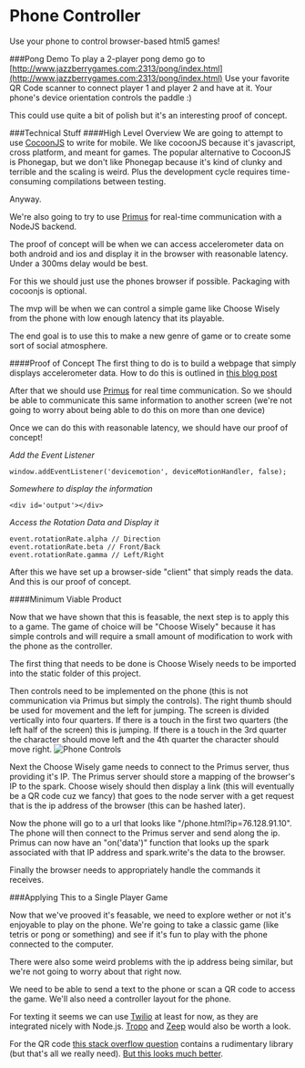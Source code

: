 Phone Controller
================

Use your phone to control browser-based html5 games!

###Pong Demo
To play a 2-player pong demo go to [http://www.jazzberrygames.com:2313/pong/index.html](http://www.jazzberrygames.com:2313/pong/index.html)
Use your favorite QR Code scanner to connect player 1 and player 2 and have at it.
Your phone's device orientation controls the paddle :)

This could use quite a bit of polish but it's an interesting proof of concept.

###Technical Stuff
####High Level Overview
We are going to attempt to use [CocoonJS](https://www.ludei.com/cocoonjs/) to write for mobile. We like cocoonJS because it's javascript, cross platform, and meant for games. The popular alternative to CocoonJS is Phonegap, but we don't like Phonegap because it's kind of clunky and terrible and the scaling is weird. Plus the development cycle requires time-consuming compilations between testing.

Anyway.

We're also going to try to use [Primus](https://github.com/primus/primus) for real-time communication with a NodeJS backend.

The proof of concept will be when we can access accelerometer data on both android and ios and display it in the browser with reasonable latency. Under a 300ms delay would be best.

For this we should just use the phones browser if possible. Packaging with cocoonjs is optional.

The mvp will be when we can control a simple game like Choose Wisely from the phone with low enough latency that its playable.

The end goal is to use this to make a new genre of game or to create some sort of social atmosphere.

####Proof of Concept
The first thing to do is to build a webpage that simply displays accelerometer data. How to do this is outlined in [this blog post](http://www.html5rocks.com/en/tutorials/device/orientation/)

After that we should use [Primus](https://github.com/primus/primus) for real time communication. So we should be able to communicate this same information to another screen (we're not going to worry about being able to do this on more than one device)

Once we can do this with reasonable latency, we should have our proof of concept!

*Add the Event Listener*
```
window.addEventListener('devicemotion', deviceMotionHandler, false);
```

*Somewhere to display the information*
```
<div id='output'></div>
```

*Access the Rotation Data and Display it*
```
event.rotationRate.alpha // Direction
event.rotationRate.beta // Front/Back
event.rotationRate.gamma // Left/Right
```

After this we have set up a browser-side "client" that simply reads the data. And this is our proof of concept.

####Minimum Viable Product

Now that we have shown that this is feasable, the next step is to apply this to a game. The game of choice will be "Choose Wisely" because it has simple controls and will require a small amount of modification to work with the phone as the controller.

The first thing that needs to be done is Choose Wisely needs to be imported into the static folder of this project.

Then controls need to be implemented on the phone (this is not communication via Primus but simply the controls). The right thumb should be used for movement and the left for jumping. The screen is divided vertically into four quarters. If there is a touch in the first two quarters (the left half of the screen) this is jumping. If there is a touch in the 3rd quarter the character should move left and the 4th quarter the character should move right.
![Phone Controls](http://i.imgur.com/sqfir2Q.png)

Next the Choose Wisely game needs to connect to the Primus server, thus providing it's IP. The Primus server should store a mapping of the browser's IP to the spark. Choose wisely should then display a link (this will eventually be a QR code cuz we fancy) that goes to the node server with a get request that is the ip address of the browser (this can be hashed later).

Now the phone will go to a url that looks like "/phone.html?ip=76.128.91.10". The phone will then connect to the Primus server and send along the ip. Primus can now have an "on('data')" function that looks up the spark associated with that IP address and spark.write's the data to the browser.

Finally the browser needs to appropriately handle the commands it receives.

###Applying This to a Single Player Game

Now that we've prooved it's feasable, we need to explore wether or not it's enjoyable to play on the phone. We're going to take a classic game (like tetris or pong or something) and see if it's fun to play with the phone connected to the computer. 

There were also some weird problems with the ip address being similar, but we're not going to worry about that right now.

We need to be able to send a text to the phone or scan a QR code to access the game. We'll also need a controller layout for the phone.

For texting it seems we can use [Twilio](https://www.twilio.com/user/account/developer-tools/api-explorer/message-create) at least for now, as they are integrated nicely with Node.js. [Tropo](https://www.tropo.com/pricing/) and [Zeep](http://www.zeepmobile.com/) would also be worth a look.

For the QR code [this stack overflow question](http://stackoverflow.com/questions/4542632/qr-code-generation-library-in-javascript) contains a rudimentary library (but that's all we really need). [But this looks much better](http://davidshimjs.github.io/qrcodejs/).
